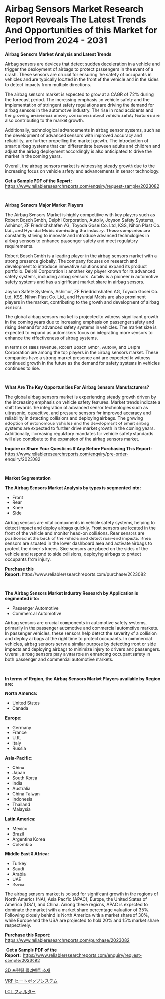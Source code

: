 <p><h1>Airbag Sensors Market Research Report Reveals The Latest Trends And Opportunities of this Market for Period from 2024 - 2031</h1></p><p><strong>Airbag Sensors Market Analysis and Latest Trends</strong></p>
<p><p>Airbag sensors are devices that detect sudden deceleration in a vehicle and trigger the deployment of airbags to protect passengers in the event of a crash. These sensors are crucial for ensuring the safety of occupants in vehicles and are typically located in the front of the vehicle and in the sides to detect impacts from multiple directions.</p><p>The airbag sensors market is expected to grow at a CAGR of 7.2% during the forecast period. The increasing emphasis on vehicle safety and the implementation of stringent safety regulations are driving the demand for airbag sensors in the automotive industry. The rise in road accidents and the growing awareness among consumers about vehicle safety features are also contributing to the market growth.</p><p>Additionally, technological advancements in airbag sensor systems, such as the development of advanced sensors with improved accuracy and reliability, are further propelling the market growth. The introduction of smart airbag systems that can differentiate between adults and children and adjust the airbag deployment accordingly is also anticipated to drive the market in the coming years.</p><p>Overall, the airbag sensors market is witnessing steady growth due to the increasing focus on vehicle safety and advancements in sensor technology.</p></p>
<p><strong>Get a Sample PDF of the Report:&nbsp;</strong> <a href="https://www.reliableresearchreports.com/enquiry/request-sample/2023082">https://www.reliableresearchreports.com/enquiry/request-sample/2023082</a></p>
<p>&nbsp;</p>
<p><strong>Airbag Sensors Major Market Players</strong></p>
<p><p>The Airbag Sensors Market is highly competitive with key players such as Robert Bosch Gmbh, Delphi Corporation, Autoliv, Joyson Safety Systems, Ashimor, ZF Friedrichshafen AG, Toyoda Gosei Co. Ltd, KSS, Nihon Plast Co. Ltd., and Hyundai Mobis dominating the industry. These companies are constantly striving to innovate and introduce advanced technologies in airbag sensors to enhance passenger safety and meet regulatory requirements.</p><p>Robert Bosch Gmbh is a leading player in the airbag sensors market with a strong presence globally. The company focuses on research and development to introduce innovative solutions and expand its product portfolio. Delphi Corporation is another key player known for its advanced safety systems, including airbag sensors. Autoliv is a pioneer in automotive safety systems and has a significant market share in airbag sensors.</p><p>Joyson Safety Systems, Ashimor, ZF Friedrichshafen AG, Toyoda Gosei Co. Ltd, KSS, Nihon Plast Co. Ltd., and Hyundai Mobis are also prominent players in the market, contributing to the growth and development of airbag sensors.</p><p>The global airbag sensors market is projected to witness significant growth in the coming years due to increasing emphasis on passenger safety and rising demand for advanced safety systems in vehicles. The market size is expected to expand as automakers focus on integrating more sensors to enhance the effectiveness of airbag systems.</p><p>In terms of sales revenue, Robert Bosch Gmbh, Autoliv, and Delphi Corporation are among the top players in the airbag sensors market. These companies have a strong market presence and are expected to witness continued growth in the future as the demand for safety systems in vehicles continues to rise.</p></p>
<p>&nbsp;</p>
<p><strong>What Are The Key Opportunities For Airbag Sensors Manufacturers?</strong></p>
<p><p>The global airbag sensors market is experiencing steady growth driven by the increasing emphasis on vehicle safety features. Market trends indicate a shift towards the integration of advanced sensor technologies such as ultrasonic, capacitive, and pressure sensors for improved accuracy and reliability in detecting collisions and deploying airbags. The growing adoption of autonomous vehicles and the development of smart airbag systems are expected to further drive market growth in the coming years. Additionally, increasing regulatory mandates for vehicle safety standards will also contribute to the expansion of the airbag sensors market.</p></p>
<p><strong>Inquire or Share Your Questions If Any Before Purchasing This Report:</strong> <a href="https://www.reliableresearchreports.com/enquiry/pre-order-enquiry/2023082">https://www.reliableresearchreports.com/enquiry/pre-order-enquiry/2023082</a></p>
<p>&nbsp;</p>
<p><strong>Market Segmentation</strong></p>
<p><strong>The Airbag Sensors Market Analysis by types is segmented into:</strong></p>
<p><ul><li>Front</li><li>Rear</li><li>Knee</li><li>Side</li></ul></p>
<p><p>Airbag sensors are vital components in vehicle safety systems, helping to detect impact and deploy airbags quickly. Front sensors are located in the front of the vehicle and monitor head-on collisions. Rear sensors are positioned at the back of the vehicle and detect rear-end impacts. Knee sensors are situated in the lower dashboard area and activate airbags to protect the driver's knees. Side sensors are placed on the sides of the vehicle and respond to side collisions, deploying airbags to protect occupants from injury.</p></p>
<p><strong>Purchase this Report:&nbsp;</strong><a href="https://www.reliableresearchreports.com/purchase/2023082">https://www.reliableresearchreports.com/purchase/2023082</a></p>
<p>&nbsp;</p>
<p><strong>The Airbag Sensors Market Industry Research by Application is segmented into:</strong></p>
<p><ul><li>Passenger Automotive</li><li>Commercial Automotive</li></ul></p>
<p><p>Airbag sensors are crucial components in automotive safety systems, primarily in the passenger automotive and commercial automotive markets. In passenger vehicles, these sensors help detect the severity of a collision and deploy airbags at the right time to protect occupants. In commercial vehicles, airbag sensors serve a similar purpose by detecting front or side impacts and deploying airbags to minimize injury to drivers and passengers. Overall, airbag sensors play a vital role in enhancing occupant safety in both passenger and commercial automotive markets.</p></p>
<p>&nbsp;</p>
<p><strong>In terms of Region, the Airbag Sensors Market Players available by Region are:</strong></p>
<p>
    <p> <strong> North America: </strong>
        <ul>
            <li>United States</li>
            <li>Canada</li>
        </ul>
        </p> 
    <p> <strong> Europe: </strong>
        <ul>
            <li>Germany</li>
            <li>France</li>
            <li>U.K.</li>
            <li>Italy</li>
            <li>Russia</li>
        </ul>
        </p> 
    <p> <strong> Asia-Pacific: </strong>
        <ul>
            <li>China</li>
            <li>Japan</li>
            <li>South Korea</li>
            <li>India</li>
            <li>Australia</li>
            <li>China Taiwan</li>
            <li>Indonesia</li>
            <li>Thailand</li>
            <li>Malaysia</li>
        </ul>
        </p> 
    <p> <strong> Latin America: </strong>
        <ul>
            <li>Mexico</li>
            <li>Brazil</li>
            <li>Argentina Korea</li>
            <li>Colombia</li>
        </ul>
        </p> 
    <p> <strong> Middle East & Africa: </strong>
        <ul>
            <li>Turkey</li>
            <li>Saudi</li>
            <li>Arabia</li>
            <li>UAE</li>
            <li>Korea</li>
        </ul>
    </p>
    </p>
<p><p>The airbag sensors market is poised for significant growth in the regions of North America (NA), Asia Pacific (APAC), Europe, the United States of America (USA), and China. Among these regions, APAC is expected to dominate the market with a market share percentage valuation of 35%. Following closely behind is North America with a market share of 30%, while Europe and the USA are projected to hold 20% and 15% market share respectively.</p></p>
<p><strong>Purchase this Report: </strong><a href="https://www.reliableresearchreports.com/purchase/2023082">https://www.reliableresearchreports.com/purchase/2023082</a></p>
<p>&nbsp;<strong>Get a Sample PDF of the Report:&nbsp;&nbsp;</strong><a href="https://www.reliableresearchreports.com/enquiry/request-sample/2023082">https://www.reliableresearchreports.com/enquiry/request-sample/2023082</a></p>
<p><strong></strong></p>
<p><p><a href="https://github.com/RichardLueilwitz787/Market-Research-Report-List-1/blob/main/280183711592.md">3D 프린팅 필라멘트 소재</a></p><p><a href="https://github.com/Calvi3ynJerde867/Market-Research-Report-List-1/blob/main/618521912316.md">VRF ヒートポンプシステム</a></p><p><a href="https://github.com/JacksonWiza1924/Market-Research-Report-List-1/blob/main/375665312317.md">LCL フィルター</a></p></p>